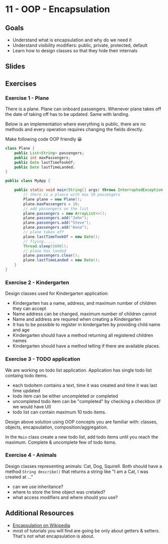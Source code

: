 # 11 - OOP - Encapsulation

<Teacher name="Maciej"></Teacher>

## Goals
- Understand what is encapsulation and why do we need it
- Understand visibility modifiers: public, private, protected, default
- Learn how to design classes so that they hide their internals

## Slides
<GoogleSlides src="https://docs.google.com/presentation/d/e/2PACX-1vRknDL6o4dPTqqiAmWu-OKEXmdBBwxDmDkICxjHuJdiQhPX4mRPH5-BOSkrVgPKvqBXx8aPqnKhS-S3/embed?start=false&loop=false&delayms=3000"></GoogleSlides>

## Exercises

### Exercise 1 - Plane

There is a plane. Plane can onboard passengers. Whenever plane takes off the date of taking off has to be updated. Same with landing.

Below is an implementation where everything is public, there are no methods and every operation requires changing the fields directly.

Make following code OOP friendly 😀

```java
class Plane {
    public List<String> passengers;
    public int maxPassengers;
    public Date lastTimeTookOf;
    public Date lastTimeLanded;
}
```

```java
public class MyApp {

    public static void main(String[] args) throws InterruptedException {
        // there is a plance with max 10 passengers
        Plane plane = new Plane();
        plane.maxPassengers = 10;
        // add passengers on the list
        plane.passengers = new ArrayList<>();
        plane.passengers.add("John");
        plane.passengers.add("Steve");
        plane.passengers.add("Anna");
        // plane takes off
        plane.lastTimeTookOf = new Date();
        // flying.....
        Thread.sleep(5000l);
        // plane has landed
        plane.passengers.clear();
        plane.lastTimeLanded = new Date();
    }
}
```

### Exercise 2 - Kindergarten

Design classes used for Kindergarten application:

- Kindergarten has a name, address, and maximum number of children they can accept
- Name address can be changed, maximum number of children cannot
- Name and address are required when creating a Kindergarten
- It has to be possible to register in kindergarten by providing child name and age
- Kindergarten should have a method returning all registered children names
- Kindergarten should have a method telling if there are available places.

### Exercise 3 - TODO application

We are working on todo list application. Application has single todo list containg todo items.

- each todoitem contains a text, time it was created and time it was last time updated
- todo item can be either uncompleted or completed
- uncompleted todo item can be "completed" by checking a checkbox (if we would have UI)
- todo list can contain maximum 10 todo items.

Design above solution using OOP concepts you are familiar with: classes, objects, encapsulation, composition/aggregation.

In the `Main` class create a new todo list, add todo items until you reach the maximum. Complete & uncomplete few of todo items.

### Exercise 4 - Animals

Design classes representing animals: Cat, Dog, Squirell. Both should have a method `String describe()` that returns a string like "I am a Cat, I was created at ..."

- can we use inheritance?
- where to store the time object was cretated?
- what access modifiers and where should you use?


## Additional Resources

- [Encapsulation on Wikipedia](https://en.wikipedia.org/wiki/Encapsulation)
- most of tutorials you will find are going be only about getters & setters. That's not what encapsulation is about.
